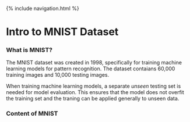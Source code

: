 {% include navigation.html %}

# Intro to MNIST Dataset


### What is MNIST?

The MNIST dataset was created in 1998, specifically for training machine learning models for pattern recognition. The dataset contaians 60,000 training images and 10,000 testing images.

When training machine learning models, a separate *unseen* testing set is needed for model evaluation. This ensures that the model does not overfit the training set and the traning can be applied generally to unseen data. 

### Content of MNIST

